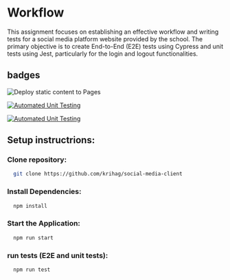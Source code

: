 # Workflow

This assignment focuses on establishing an effective workflow and writing tests for a social media platform website provided by the school. The primary objective is to create End-to-End (E2E) tests using Cypress and unit tests using Jest, particularly for the login and logout functionalities.

## badges

![Deploy static content to Pages](https://github.com/Krihag/social-media-client/actions/workflows/pages.yml/badge.svg)

[![Automated Unit Testing](https://github.com/Krihag/social-media-client/actions/workflows/unit-test.yml/badge.svg)](https://github.com/Krihag/social-media-client/actions/workflows/unit-test.yml)

[![Automated Unit Testing](https://github.com/Krihag/social-media-client/actions/workflows/unit-test.yml/badge.svg)](https://github.com/Krihag/social-media-client/actions/workflows/unit-test.yml)


## Setup instructrions:

### Clone repository: 
 ```bash
   git clone https://github.com/krihag/social-media-client
```

### Install Dependencies:
 ```bash
   npm install
   ```

### Start the Application:
 ```bash
   npm run start
   ```


### run tests (E2E and unit tests):

 ```bash
   npm run test
   ```

